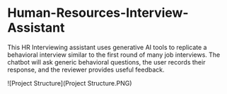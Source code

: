 # Human-Resources-Interview-Assistant
This HR Interviewing assistant uses generative AI tools to replicate a behavioral interview similar to the first round of many job interviews. The chatbot will ask generic behavioral questions, the user records their response, and the reviewer provides useful feedback. 

![Project Structure](Project Structure.PNG)